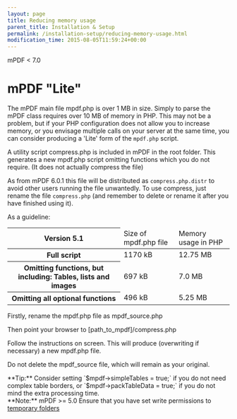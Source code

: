 ```yaml
---
layout: page
title: Reducing memory usage
parent_title: Installation & Setup
permalink: /installation-setup/reducing-memory-usage.html
modification_time: 2015-08-05T11:59:24+00:00
---
```


mPDF < 7.0

# mPDF "Lite"

The mPDF main file <span class="filename">mpdf.php</span> is over 1 MB in size. Simply to parse the mPDF class requires
over 10 MB of memory in PHP. This may not be a problem, but if your PHP configuration does not allow you to increase
memory, or you envisage multiple calls on your server at the same time, you can consider producing a 'Lite' form of
the `mpdf.php` script.

A utility script <span class="filename">compress.php</span> is included in mPDF in the root folder. This generates a
new <span class="filename">mpdf.php</span> script omitting functions which you do not require. (It does not actually
compress the file)

As from mPDF 6.0.1 this file will be distributed as `compress.php.distr` to avoid other users running the file unwantedly.
To use compress, just rename the file `compress.php` (and remember to delete or rename it after you have finished using it).

As a guideline:

<table class="table">
<thead>
<tr>
  <th>Version 5.1</th>
  <td>Size of mpdf.php file</td>
  <td>Memory usage in PHP</td>
</tr>
</thead>
<tbody>
<tr>
  <th>Full script</th>
  <td>1170 kB</td>
  <td>12.75 MB</td>
</tr>
<tr>
  <th>Omitting functions, but including: Tables, lists and images</th>
  <td>697 kB</td>
  <td>7.0 MB</td>
</tr>
<tr>
  <th>Omitting all optional functions</th>
  <td>496 kB</td>
  <td>5.25 MB</td>
</tr>
</tbody>
</table>

Firstly, rename the <span class="filename">mpdf.php</span> file as <span class="filename">mpdf_source.php</span>

Then point your browser to <span class="filename">[path_to_mpdf]/compress.php</span>

Follow the instructions on screen. This will produce (overwriting if necessary) a new <span class="filename">mpdf.php</span> file.

Do not delete the <span class="filename">mpdf_source</span> file, which will remain as your original.

<div class="alert alert-success" role="alert" markdown="1">
  **Tip:** Consider setting `$mpdf->simpleTables = true;` if you do not
  need complex table borders, or `$mpdf->packTableData = true;` if you do not mind
  the extra processing time.
</div>

<div class="alert alert-info" role="alert" markdown="1">
  **Note:** mPDF >= 5.0 Ensure that you have set write permissions to
  <a href="{{ "/installation-setup/folders-for-temporary-files.html" | prepend: site.baseurl }}">temporary folders</a>
</div>
